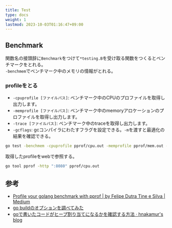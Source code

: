 ```yaml
---
title: Test
type: docs
weight: 1
lastmod: 2023-10-03T01:16:47+09:00
---
```


## Benchmark

関数名の接頭辞に`Benchmark`をつけて`*testing.B`を受け取る関数をつくるとベンチマークをとれる。  
`-benchmem`でベンチマーク中のメモリの情報がとれる。  

### profileをとる

- `-cpuprofile [ファイルパス]`: ベンチマーク中のCPUのプロファイルを取得し出力します。
- `-memprofile [ファイルパス]`: ベンチマーク中のmemoryアロケーションのプロファイルを取得し出力します。
- `-trace [ファイルパス]`: ベンチマーク中のtraceを取得し出力します。
- `-gcflags`: gcコンパイラにわたすフラグを設定できる。`-m`を渡すと最適化の結果を確認できる。

```bash
go test -benchmem -cpuprofile pprof/cpu.out -memprofile pprof/mem.out -bench BenchmarkCtable github.com/showa-93/hashing/hashtable
```

取得したprofileをwebで参照する。

```bash
go tool pprof -http ":8080" pprof/cpu.out
```

## 参考

- [Profile your golang benchmark with pprof | by Felipe Dutra Tine e Silva | Medium](https://medium.com/@felipedutratine/profile-your-benchmark-with-pprof-fb7070ee1a94)
- [go buildのオプションを調べてみた](https://zenn.dev/hiroyukim/articles/ccb937039e5747#-gcflags-%3A-gc%E3%81%B8%E6%B8%A1%E3%81%99%E3%83%95%E3%83%A9%E3%82%B0)
- [goで書いたコードがヒープ割り当てになるかを確認する方法 · hnakamur's blog](https://hnakamur.github.io/blog/2018/01/30/go-heap-allocations/)

